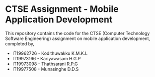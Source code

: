 <h1>CTSE Assignment - Mobile Application Development</h1>
    <p>This repository contains the code for the CTSE (Computer Technology Software Engineering) assignment on mobile application development, completed by,
<ul>
      <li>IT19962726 - Kodithuwakku K.M.K.L</li>
      <li>IT19973166 - Kariyawasam H.G.P</li>
      <li>IT19973098 - Thathsarani R.P.G</li>
      <li>IT19977508 - Munasinghe D.D.S</li>
    </ul>
</p>
